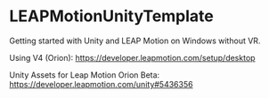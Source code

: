# LEAPMotionUnityTemplate
Getting started with Unity and LEAP Motion on Windows without VR.

Using V4 (Orion):
https://developer.leapmotion.com/setup/desktop

Unity Assets for Leap Motion Orion Beta:
https://developer.leapmotion.com/unity#5436356
